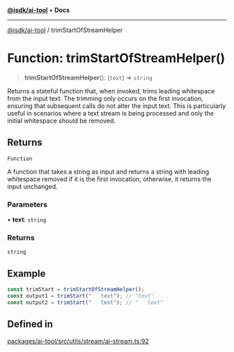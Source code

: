 [**@isdk/ai-tool**](../README.md) • **Docs**

***

[@isdk/ai-tool](../globals.md) / trimStartOfStreamHelper

# Function: trimStartOfStreamHelper()

> **trimStartOfStreamHelper**(): (`text`) => `string`

Returns a stateful function that, when invoked, trims leading whitespace
from the input text. The trimming only occurs on the first invocation, ensuring that
subsequent calls do not alter the input text. This is particularly useful in scenarios
where a text stream is being processed and only the initial whitespace should be removed.

## Returns

`Function`

A function that takes a string as input and returns a string
with leading whitespace removed if it is the first invocation; otherwise, it returns the input unchanged.

### Parameters

• **text**: `string`

### Returns

`string`

## Example

```ts
const trimStart = trimStartOfStreamHelper();
const output1 = trimStart("   text"); // "text"
const output2 = trimStart("   text"); // "   text"
```

## Defined in

[packages/ai-tool/src/utils/stream/ai-stream.ts:92](https://github.com/isdk/ai-tool.js/blob/fe6b47f429fb128627d2210e367fa914b891d314/src/utils/stream/ai-stream.ts#L92)
